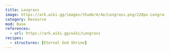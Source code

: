 ```yaml
---
title: Longrass
image: https://ark.wiki.gg/images/thumb/4/4e/Longrass.png/228px-Longrass.png
category: Resource
mod: Base
references:
  - url: https://ark.wiki.gg/wiki/Longrass
recipes:
  - structures: [Eternal God Shrine]
---
```

